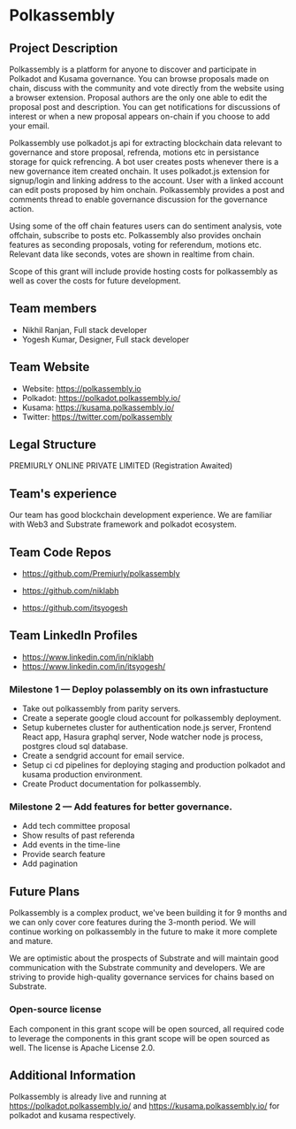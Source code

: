 # Polkassembly

## Project Description

Polkassembly is a platform for anyone to discover and participate in Polkadot and Kusama governance. You can browse proposals made on chain, discuss with the community and vote directly from the website using a browser extension. Proposal authors are the only one able to edit the proposal post and description. You can get notifications for discussions of interest or when a new proposal appears on-chain if you choose to add your email.

Polkassembly use polkadot.js api for extracting blockchain data relevant to governance and store proposal, refrenda, motions etc in persistance storage for quick refrencing. A bot user creates posts whenever there is a new governance item created onchain. It uses polkadot.js extension for signup/login and linking address to the account. User with a linked account can edit posts proposed by him onchain. Polkassembly provides a post and comments thread to enable governance discussion for the governance action.

Using some of the off chain features users can do sentiment analysis, vote offchain, subscribe to posts etc. Polkassembly also provides onchain features as seconding proposals, voting for referendum, motions etc. Relevant data like seconds, votes are shown in realtime from chain.

Scope of this grant will include provide hosting costs for polkassembly as well as cover the costs for future development.

## Team members
* Nikhil Ranjan, Full stack developer
* Yogesh Kumar, Designer, Full stack developer

## Team Website
* Website: https://polkassembly.io
* Polkadot: https://polkadot.polkassembly.io/
* Kusama: https://kusama.polkassembly.io/
* Twitter: https://twitter.com/polkassembly

## Legal Structure
PREMIURLY ONLINE PRIVATE LIMITED (Registration Awaited)

## Team's experience
Our team has good blockchain development experience. We are familiar with Web3 and Substrate framework and polkadot ecosystem.

## Team Code Repos
* https://github.com/Premiurly/polkassembly

* https://github.com/niklabh
* https://github.com/itsyogesh

## Team LinkedIn Profiles
* https://www.linkedin.com/in/niklabh
* https://www.linkedin.com/in/itsyogesh/

### Milestone 1 — Deploy polassembly on its own infrastucture
* Take out polkassembly from parity servers.
* Create a seperate google cloud account for polkassembly deployment.
* Setup kubernetes cluster for authentication node.js server, Frontend React app, Hasura graphql server, Node watcher node js process, postgres cloud sql database.
* Create a sendgrid account for email service.
* Setup ci cd pipelines for deploying staging and production polkadot and kusama production environment.
* Create Product documentation for polkassembly.

### Milestone 2 — Add features for better governance.
* Add tech committee proposal
* Show results of past referenda
* Add events in the time-line
* Provide search feature
* Add pagination

## Future Plans
Polkassembly is a complex product, we've been building it for 9 months and we can only cover core features during the 3-month period. We will continue working on polkassembly in the future to make it more complete and mature.

We are optimistic about the prospects of Substrate and will maintain good communication with the Substrate community and developers. We are striving to provide high-quality governance services for chains based on Substrate.

### Open-source license
Each component in this grant scope will be open sourced, all required code to leverage the components in this grant scope will be open sourced as well. The license is Apache License 2.0.

## Additional Information
Polkassembly is already live and running at https://polkadot.polkassembly.io/ and https://kusama.polkassembly.io/ for polkadot and kusama respectively.
